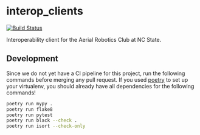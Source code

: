 # interop_clients

[![Build Status](https://travis-ci.com/ncsuarc/interop_clients.svg?branch=master)](https://travis-ci.com/ncsuarc/interop_clients)

Interoperability client for the Aerial Robotics Club at NC State.

## Development

Since we do not yet have a CI pipeline for this project, run the following
commands before merging any pull request. If you used [poetry] to set up your
virtualenv, you should already have all dependencies for the following
commands!

```sh
poetry run mypy .
poetry run flake8
poetry run pytest
poetry run black --check .
poetry run isort --check-only
```

[poetry]: https://python-poetry.org/
